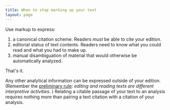 ```yaml
---
title: When to stop marking up your text
layout: page
---
```


Use markup to express:

1. a canonical citation scheme.  Readers *must* be able to cite your edition.
2. editorial status of text contents.  Readers need to know what you could read and what you had to make up.
3. manual disambiguation of material that would otherwise be automatically analyzed.

That's it. 

Any other analytical information can be expressed outside of your edition.  (Remember the [preliminary rule](../checklist/):  *editing and reading texts are different interpretive activities*.  ) Relating a citable passage of your text to an analysis requires nothing more than pairing a text citation with a citation of your analysis.
